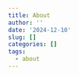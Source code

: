 ```yaml
---
title: About
author: ''
date: '2024-12-10'
slug: []
categories: []
tags:
  - about
---
```


<link rel="stylesheet" href="styles.css" />

<body>

</body>
</head>
</html>

